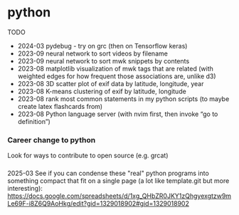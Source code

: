 # python

TODO 
* 2024-03 pydebug - try on grc (then on Tensorflow keras)
* 2023-09 neural network to sort videos by filename
* 2023-09 neural network to sort mwk snippets by contents
* 2023-08 matplotlib visualization of mwk tags that are related (with weighted edges for how frequent those associations are, unlike d3)
* 2023-08 3D scatter plot of exif data by latitude, longitude, year
* 2023-08 K-means clustering of exif by latitude, longitude
* 2023-08 rank most common statements in my python scripts (to maybe create latex flashcards from)
* 2023-08 Python language server (with nvim first, then invoke “go to definition”)

### Career change to python
Look for ways to contribute to open source (e.g. grcat)

### 
2025-03
See if you can condense these "real" python programs into something compact that fit on a single page (a lot like template.git but more interesting):
https://docs.google.com/spreadsheets/d/1xg_QHbZR0JKY1zQhgyexgtzw9mLe69F-i8Z6Q9AoHkg/edit?gid=1329018902#gid=1329018902
